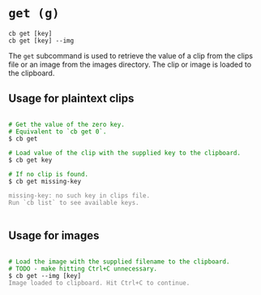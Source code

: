 # `get (g)`

```
cb get [key]
cb get [key] --img
```

The `get` subcommand is used to retrieve the value of a clip from the clips file or an image from the images directory. The clip or image is loaded to the clipboard.

## Usage for plaintext clips

<pre style="padding-top: 0;">
<code>
<span style="color: green;"># Get the value of the zero key.</span>
<span style="color: green;"># Equivalent to `cb get 0`.</span>
$ cb get

<span style="color: green;"># Load value of the clip with the supplied key to the clipboard.</span>
$ cb get key

<span style="color: green;"># If no clip is found.</span>
$ cb get missing-key

<span style="color: grey;">missing-key: no such key in clips file.
Run `cb list` to see available keys.</span>
</code>
</pre>

## Usage for images

<pre style="padding-top: 0;">
<code>
<span style="color: green;"># Load the image with the supplied filename to the clipboard.</span>
<span style="color: green;"># TODO - make hitting Ctrl+C unnecessary.</span>
$ cb get --img [key]
<span style="color: grey;">Image loaded to clipboard. Hit Ctrl+C to continue.</span>
</code>
</pre>
